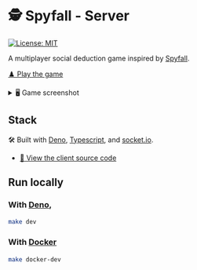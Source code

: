 # 🕵️ Spyfall - Server

[![License: MIT](https://img.shields.io/badge/license-MIT-green)](./LICENSE)

A multiplayer social deduction game inspired by
[Spyfall](https://hwint.ru/portfolio-item/spyfall/).

[♟️ Play the game](https://spy.verybadfrags.com)

<details>
<summary>🖥️ Game screenshot</summary>
<img alt="Game screenshot" src="docs/spyfall-example-01.png"/>
</details>

## Stack

🛠️ Built with [Deno](https://deno.com),
[Typescript](https://www.typescriptlang.org), and
[socket.io](https://socket.io).

- [💾 View the client source code](https://github.com/VeryBadFrags/spyfall-client)

## Run locally

### With [Deno](https://deno.com),

```sh
make dev
```

### With [Docker](https://www.docker.com)

```sh
make docker-dev
```
